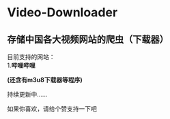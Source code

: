 # Video-Downloader
## 存储中国各大视频网站的爬虫（下载器）

目前支持的网站：  
1.__哔哩哔哩__  

__(还含有m3u8下载器等程序)__  

持续更新中......

如果你喜欢，请给个赞支持一下吧 